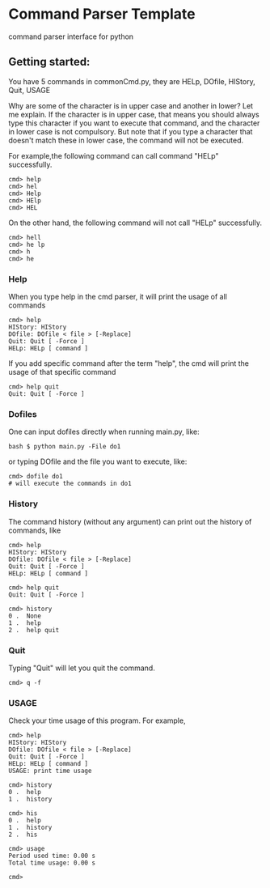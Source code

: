 # Command Parser Template
command parser interface for python

## Getting started:
You have 5 commands in commonCmd.py, they are HELp, DOfile, HIStory, Quit, USAGE

Why are some of the character is in upper case and another in lower? Let me explain. If the character is in upper case, 
that means you should always type this character if you want to execute that command, and the character in lower case is
not compulsory. But note that if you type a character that doesn't match these in lower case, the command will not be executed.

For example,the following command can call command "HELp" successfully.
```
cmd> help
cmd> hel
cmd> Help
cmd> HElp
cmd> HEL
```
On the other hand, the following command will not call "HELp" successfully.
```
cmd> hell
cmd> he lp
cmd> h
cmd> he
```


### Help
When you type help in the cmd parser, it will print the usage of all commands
```
cmd> help
HIStory: HIStory
DOfile: DOfile < file > [-Replace]
Quit: Quit [ -Force ]
HELp: HELp [ command ]

```

If you add specific command after the term "help", the cmd will print the usage of that specific command

```
cmd> help quit
Quit: Quit [ -Force ]
```

### Dofiles
One can input dofiles directly when running main.py, like:
```
bash $ python main.py -File do1
```

or typing DOfile and the file you want to execute, like:
```
cmd> dofile do1
# will execute the commands in do1
```
### History
The command history (without any argument) can print out the history of commands, like
```
cmd> help
HIStory: HIStory
DOfile: DOfile < file > [-Replace]
Quit: Quit [ -Force ]
HELp: HELp [ command ]

cmd> help quit
Quit: Quit [ -Force ]

cmd> history
0 .  None
1 .  help
2 .  help quit 

```
### Quit
Typing "Quit" will let you quit the command.
```
cmd> q -f
```

### USAGE
Check your time usage of this program. For example,
```
cmd> help
HIStory: HIStory
DOfile: DOfile < file > [-Replace]
Quit: Quit [ -Force ]
HELp: HELp [ command ]
USAGE: print time usage

cmd> history
0 .  help
1 .  history

cmd> his
0 .  help
1 .  history
2 .  his

cmd> usage
Period used time: 0.00 s
Total time usage: 0.00 s

cmd> 

```
